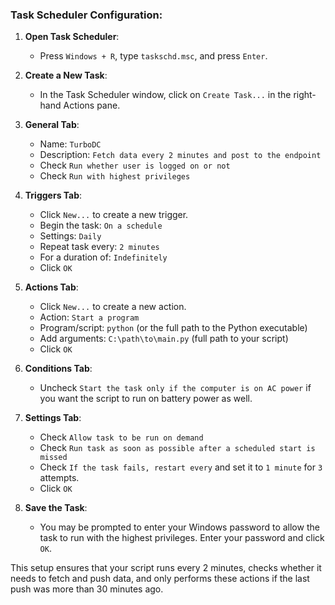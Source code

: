 ### Task Scheduler Configuration:

1. **Open Task Scheduler**:
   - Press `Windows + R`, type `taskschd.msc`, and press `Enter`.

2. **Create a New Task**:
   - In the Task Scheduler window, click on `Create Task...` in the right-hand Actions pane.

3. **General Tab**:
   - Name: `TurboDC`
   - Description: `Fetch data every 2 minutes and post to the endpoint`
   - Check `Run whether user is logged on or not`
   - Check `Run with highest privileges`

4. **Triggers Tab**:
   - Click `New...` to create a new trigger.
   - Begin the task: `On a schedule`
   - Settings: `Daily`
   - Repeat task every: `2 minutes`
   - For a duration of: `Indefinitely`
   - Click `OK`

5. **Actions Tab**:
   - Click `New...` to create a new action.
   - Action: `Start a program`
   - Program/script: `python` (or the full path to the Python executable)
   - Add arguments: `C:\path\to\main.py` (full path to your script)
   - Click `OK`

6. **Conditions Tab**:
   - Uncheck `Start the task only if the computer is on AC power` if you want the script to run on battery power as well.

7. **Settings Tab**:
   - Check `Allow task to be run on demand`
   - Check `Run task as soon as possible after a scheduled start is missed`
   - Check `If the task fails, restart every` and set it to `1 minute` for `3` attempts.
   - Click `OK`

8. **Save the Task**:
   - You may be prompted to enter your Windows password to allow the task to run with the highest privileges. Enter your password and click `OK`.

This setup ensures that your script runs every 2 minutes, checks whether it needs to fetch and push data, and only performs these actions if the last push was more than 30 minutes ago.
